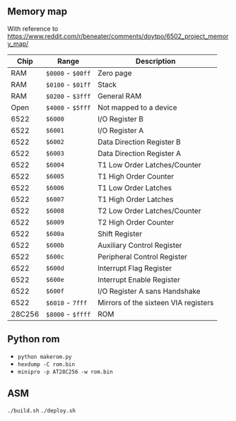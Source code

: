 ## Memory map

With reference to https://www.reddit.com/r/beneater/comments/doytpo/6502_project_memory_map/

| Chip | Range | Description |
| --- | --- | --- |
| RAM | `$0000` - `$00ff` | Zero page |
| RAM | `$0100` - `$01ff` | Stack |
| RAM | `$0200` - `$3fff` | General RAM |
| Open | `$4000` - `$5fff` | Not mapped to a device |
| 6522 | `$6000` | I/O Register B |
| 6522 | `$6001` | I/O Register A |
| 6522 | `$6002` | Data Direction Register B |
| 6522 | `$6003` | Data Direction Register A |
| 6522 | `$6004` | T1 Low Order Latches/Counter |
| 6522 | `$6005` | T1 High Order Counter |
| 6522 | `$6006` | T1 Low Order Latches |
| 6522 | `$6007` | T1 High Order Latches |
| 6522 | `$6008` | T2 Low Order Latches/Counter |
| 6522 | `$6009` | T2 High Order Counter |
| 6522 | `$600a` | Shift Register |
| 6522 | `$600b` | Auxiliary Control Register |
| 6522 | `$600c` | Peripheral Control Register |
| 6522 | `$600d` | Interrupt Flag Register |
| 6522 | `$600e` | Interrupt Enable Register |
| 6522 | `$600f` | I/O Register A sans Handshake |
| 6522 | `$6010` - `7fff` | Mirrors of the sixteen VIA registers |
| 28C256 | `$8000` - `$ffff` | ROM |

## Python rom
- ```python makerom.py```
- ```hexdump -C rom.bin```
- ```minipro -p AT28C256 -w rom.bin```
## ASM
```./build.sh```
```./deploy.sh```